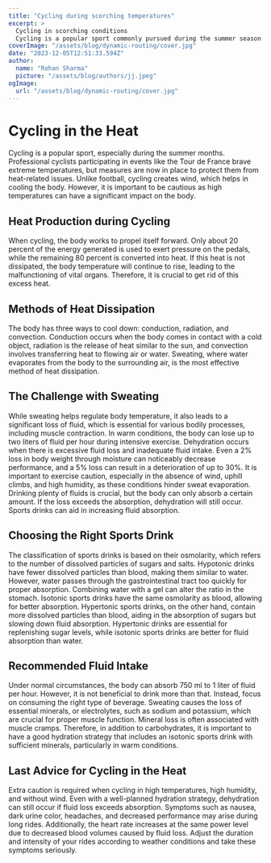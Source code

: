 ```yaml
---
title: "Cycling during scorching temperatures"
excerpt: >
  Cycling in scorching conditions
  Cycling is a popular sport commonly pursued during the summer season. Even when faced with extreme heat, professional cyclists in the Tour de France continue to mount t
coverImage: "/assets/blog/dynamic-routing/cover.jpg"
date: "2023-12-05T12:51:33.594Z"
author:
  name: "Rohan Sharma"
  picture: "/assets/blog/authors/jj.jpeg"
ogImage:
  url: "/assets/blog/dynamic-routing/cover.jpg"
---
```


# Cycling in the Heat

Cycling is a popular sport, especially during the summer months. Professional cyclists participating in events like the Tour de France brave extreme temperatures, but measures are now in place to protect them from heat-related issues. Unlike football, cycling creates wind, which helps in cooling the body. However, it is important to be cautious as high temperatures can have a significant impact on the body.

## Heat Production during Cycling

When cycling, the body works to propel itself forward. Only about 20 percent of the energy generated is used to exert pressure on the pedals, while the remaining 80 percent is converted into heat. If this heat is not dissipated, the body temperature will continue to rise, leading to the malfunctioning of vital organs. Therefore, it is crucial to get rid of this excess heat.

## Methods of Heat Dissipation

The body has three ways to cool down: conduction, radiation, and convection. Conduction occurs when the body comes in contact with a cold object, radiation is the release of heat similar to the sun, and convection involves transferring heat to flowing air or water. Sweating, where water evaporates from the body to the surrounding air, is the most effective method of heat dissipation.

## The Challenge with Sweating

While sweating helps regulate body temperature, it also leads to a significant loss of fluid, which is essential for various bodily processes, including muscle contraction. In warm conditions, the body can lose up to two liters of fluid per hour during intensive exercise. Dehydration occurs when there is excessive fluid loss and inadequate fluid intake. Even a 2% loss in body weight through moisture can noticeably decrease performance, and a 5% loss can result in a deterioration of up to 30%. It is important to exercise caution, especially in the absence of wind, uphill climbs, and high humidity, as these conditions hinder sweat evaporation. Drinking plenty of fluids is crucial, but the body can only absorb a certain amount. If the loss exceeds the absorption, dehydration will still occur. Sports drinks can aid in increasing fluid absorption.

## Choosing the Right Sports Drink

The classification of sports drinks is based on their osmolarity, which refers to the number of dissolved particles of sugars and salts. Hypotonic drinks have fewer dissolved particles than blood, making them similar to water. However, water passes through the gastrointestinal tract too quickly for proper absorption. Combining water with a gel can alter the ratio in the stomach. Isotonic sports drinks have the same osmolarity as blood, allowing for better absorption. Hypertonic sports drinks, on the other hand, contain more dissolved particles than blood, aiding in the absorption of sugars but slowing down fluid absorption. Hypertonic drinks are essential for replenishing sugar levels, while isotonic sports drinks are better for fluid absorption than water.

## Recommended Fluid Intake

Under normal circumstances, the body can absorb 750 ml to 1 liter of fluid per hour. However, it is not beneficial to drink more than that. Instead, focus on consuming the right type of beverage. Sweating causes the loss of essential minerals, or electrolytes, such as sodium and potassium, which are crucial for proper muscle function. Mineral loss is often associated with muscle cramps. Therefore, in addition to carbohydrates, it is important to have a good hydration strategy that includes an isotonic sports drink with sufficient minerals, particularly in warm conditions.

## Last Advice for Cycling in the Heat

Extra caution is required when cycling in high temperatures, high humidity, and without wind. Even with a well-planned hydration strategy, dehydration can still occur if fluid loss exceeds absorption. Symptoms such as nausea, dark urine color, headaches, and decreased performance may arise during long rides. Additionally, the heart rate increases at the same power level due to decreased blood volumes caused by fluid loss. Adjust the duration and intensity of your rides according to weather conditions and take these symptoms seriously.